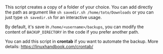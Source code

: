 This script creates a copy of a folder of your choice. You can add directly the path as argument like ```sh savedir.sh /home/toto/Downloads``` or you can just type ```sh savedir.sh``` for an interactive usage. 

By default, it's save in ```/home/<username>/backups```, you can modify the content of ```BACKUP_DIRECTORY``` in the code if you prefer another path.

You can add this script in **crontab** if you want to automate the backup. More details: https://linuxhandbook.com/crontab/

